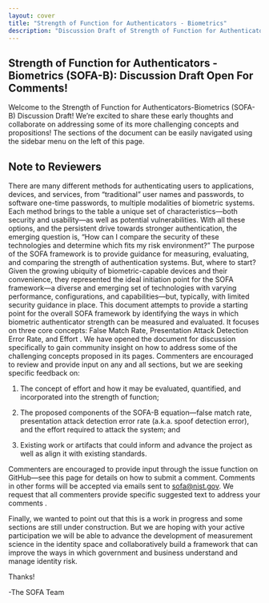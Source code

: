 ```yaml
---
layout: cover
title: "Strength of Function for Authenticators - Biometrics"
description: "Discussion Draft of Strength of Function for Authenticators - Biometrics (SOFA-B) Framework"
---
```

<section class="home home-title" markdown="1">

# Strength of Function for Authenticators - Biometrics (SOFA-B): Discussion Draft Open For Comments!

</section>


Welcome to the Strength of Function for Authenticators-Biometrics (SOFA-B) Discussion Draft! We’re excited to share these early thoughts and collaborate on addressing some of its more challenging concepts and propositions! 
The sections of the document can be easily navigated using the sidebar menu on the left of this page. 


## Note to Reviewers

There are many different methods for authenticating users to applications, devices, and services, from “traditional” user names and passwords, to software one-time passwords, to multiple modalities of biometric systems. Each method brings to the table a unique set of characteristics—both security and usability—as well as potential vulnerabilities. With all these options, and the persistent drive towards stronger authentication, the emerging question is, “How can I compare the security of these technologies and determine which fits my risk environment?” 
The purpose of the SOFA framework is to provide guidance for measuring, evaluating, and comparing the strength of authentication systems. But, where to start? Given the growing ubiquity of biometric-capable devices and their convenience, they represented the ideal initiation point for the SOFA framework—a diverse and emerging set of technologies with varying performance, configurations, and capabilities—but, typically, with limited security guidance in place. 
This document attempts to provide a starting point for the overall SOFA framework by identifying the ways in which biometric authenticator strength can be measured and evaluated. It focuses on three core concepts: False Match Rate, Presentation Attack Detection Error Rate, and Effort . We have opened the document for discussion specifically to gain community insight on how to address some of the challenging concepts proposed in its pages. Commenters are encouraged to review and provide input on any and all sections, but we are seeking specific feedback on:

1. The concept of effort and how it may be evaluated, quantified, and incorporated into the strength of function;

1. The proposed components of the SOFA-B equation—false match rate, presentation attack detection error rate (a.k.a. spoof detection error), and the effort required to attack the system; and

1. Existing work or artifacts that could inform and advance the project as well as align it with existing standards. 

Commenters are encouraged to provide input through the issue function on GitHub—see this page for details on how to submit a comment. Comments in other forms will be accepted via emails sent to sofa@nist.gov. We request that all commenters provide specific suggested text to address your comments .

Finally, we wanted to point out that this is a work in progress and some sections are still under construction. But we are hoping with your active participation we will be able to advance the development of measurement science in the identity space and collaboratively build a framework that can improve the ways in which government and business understand and manage identity risk. 

Thanks! 

-The SOFA Team
